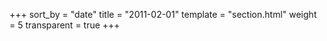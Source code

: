 +++
sort_by = "date"
title = "2011-02-01"
template = "section.html"
weight = 5
transparent = true
+++
